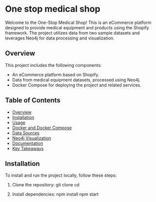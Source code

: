 # One stop medical shop

Welcome to the One-Stop Medical Shop! This is an eCommerce platform designed to provide medical equipment and products using the Shopify framework. The project utilizes data from two sample datasets and leverages Neo4j for data processing and visualization.

## Overview

This project includes the following components:
- An eCommerce platform based on Shopify.
- Data from medical equipment datasets, processed using Neo4j.
- Docker Compose for deploying the project and related services.

## Table of Contents
- [Overview](#overview)
- [Installation](#installation)
- [Usage](#usage)
- [Docker and Docker Compose](#docker-and-docker-compose)
- [Data Sources](#data-sources)
- [Neo4j Visualization](#neo4j-visualization)
- [Documentation](#documentation)
- [Key Takeaways](#key-takeaways)

## Installation

To install and run the project locally, follow these steps:

1. Clone the repository:
    git clone <repository-url>
    cd <repository-name>

2. Install dependencies:
    npm install
    npm start

